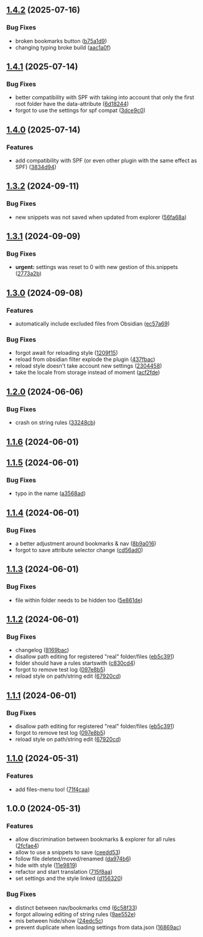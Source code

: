 ## [1.4.2](https://github.com/Mara-Li/obsidian-explorer-hider/compare/1.4.1...1.4.2) (2025-07-16)
### Bug Fixes

* broken bookmarks button ([b75a1d9](https://github.com/Mara-Li/obsidian-explorer-hider/commit/b75a1d950bba5b5fa589435d8cfc249cba4a470a))
* changing typing broke build ([aac1a0f](https://github.com/Mara-Li/obsidian-explorer-hider/commit/aac1a0f0be775dc9c2ba872f3f0fdb33c075fcc1))

## [1.4.1](https://github.com/Mara-Li/obsidian-explorer-hider/compare/1.4.0...1.4.1) (2025-07-14)
### Bug Fixes

* better compatibility with SPF with taking into account that only the first root folder have the data-attribute ([6d18244](https://github.com/Mara-Li/obsidian-explorer-hider/commit/6d182448d7b7776e5a74a051e5f17a46c2839c1c))
* forgot to use the settings for spf compat ([3dce9c0](https://github.com/Mara-Li/obsidian-explorer-hider/commit/3dce9c011fcf872097d1997f9e343b769d0ce950))

## [1.4.0](https://github.com/Mara-Li/obsidian-explorer-hider/compare/1.3.2...1.4.0) (2025-07-14)
### Features

* add compatibility with SPF (or even other plugin with the same effect as SPF) ([3834d94](https://github.com/Mara-Li/obsidian-explorer-hider/commit/3834d942de6515393b33c642effa2034df122d24))

## [1.3.2](https://github.com/Mara-Li/obsidian-explorer-hider/compare/1.3.1...1.3.2) (2024-09-11)
### Bug Fixes

* new snippets was not saved when updated from explorer ([56fa68a](https://github.com/Mara-Li/obsidian-explorer-hider/commit/56fa68a00b398b81e946d06943ccabf8c2475d9b))

## [1.3.1](https://github.com/Mara-Li/obsidian-explorer-hider/compare/1.3.0...1.3.1) (2024-09-09)
### Bug Fixes

* **urgent:** settings was reset to 0 with new gestion of this.snippets ([2773a2b](https://github.com/Mara-Li/obsidian-explorer-hider/commit/2773a2b949d46373545517fe2d7cd8bbaed37945))

## [1.3.0](https://github.com/Mara-Li/obsidian-explorer-hider/compare/1.2.0...1.3.0) (2024-09-08)
### Features

* automatically include excluded files from Obsidian ([ec57a69](https://github.com/Mara-Li/obsidian-explorer-hider/commit/ec57a69fc21db754cb62a41fc8cd7a15782d5e16))

### Bug Fixes

* forgot await for reloading style ([1209f15](https://github.com/Mara-Li/obsidian-explorer-hider/commit/1209f1564e18c31b33f652b35f9055194df04705))
* reload from obsidian filter explode the plugin ([437fbac](https://github.com/Mara-Li/obsidian-explorer-hider/commit/437fbac21482c5de715c3452eef5688c0dc211f6))
* reload style doesn't take account new settings ([2304458](https://github.com/Mara-Li/obsidian-explorer-hider/commit/2304458c4983f1c25ec8e75418e9111d5425ae7f))
* take the locale from storage instead of moment ([acf2fde](https://github.com/Mara-Li/obsidian-explorer-hider/commit/acf2fdec3370fa0e1a3d011e16dff925df141fbf))

## [1.2.0](https://github.com/Mara-Li/obsidian-explorer-hider/compare/1.2.0-4...1.2.0) (2024-06-06)
### Bug Fixes

* crash on string rules ([33248cb](https://github.com/Mara-Li/obsidian-explorer-hider/commit/33248cb9768fe972b729cb7333ff188205f3eebb))

## [1.1.6](https://github.com/Mara-Li/obsidian-explorer-hidder/compare/1.1.5...1.1.6) (2024-06-01)

## [1.1.5](https://github.com/Mara-Li/obsidian-explorer-hidder/compare/1.1.4...1.1.5) (2024-06-01)
### Bug Fixes

* typo in the name ([a3568ad](https://github.com/Mara-Li/obsidian-explorer-hidder/commit/a3568ad3d460ecdf4f5c31ae420152c79ff4f2b5))

## [1.1.4](https://github.com/Mara-Li/obsidian-explorer-hider/compare/1.1.3...1.1.4) (2024-06-01)
### Bug Fixes

* a better adjustment around bookmarks & nav ([8b9a016](https://github.com/Mara-Li/obsidian-explorer-hider/commit/8b9a016e8bdaa2e98dd3ecb907b44041f70de199))
* forgot to save attribute selector change ([cd56ad0](https://github.com/Mara-Li/obsidian-explorer-hider/commit/cd56ad08fbe5819a441f2ebafb20c82d5e6cc010))

## [1.1.3](https://github.com/Mara-Li/obsidian-explorer-hider/compare/1.1.2...1.1.3) (2024-06-01)
### Bug Fixes

* file within folder needs to be hidden too ([5e861de](https://github.com/Mara-Li/obsidian-explorer-hider/commit/5e861de1f451f76217b3bc25ce16a9350b866999))

## [1.1.2](https://github.com/Mara-Li/obsidian-explorer-hider/compare/1.1.0...1.1.2) (2024-06-01)
### Bug Fixes

* changelog ([8169bac](https://github.com/Mara-Li/obsidian-explorer-hider/commit/8169baca4860671cddddd6ba69d7510b2a0fd6ec))
* disallow path editing for registered "real" folder/files ([eb5c391](https://github.com/Mara-Li/obsidian-explorer-hider/commit/eb5c391729cbe7796d8c9256350db7a22961cbb3))
* folder should have a rules startswith ([c830cd4](https://github.com/Mara-Li/obsidian-explorer-hider/commit/c830cd4719f72fa8e8ca9aaa0cc577e015ae17f0))
* forgot to remove test log ([097e8b5](https://github.com/Mara-Li/obsidian-explorer-hider/commit/097e8b508eb6d6ecfbf5ad5fba2b474a49e2ea46))
* reload style on path/string edit ([67920cd](https://github.com/Mara-Li/obsidian-explorer-hider/commit/67920cd857afe5c664fe00d66d179980046fab32))

## [1.1.1](https://github.com/Mara-Li/obsidian-explorer-hider/compare/1.1.0...1.1.1) (2024-06-01)
### Bug Fixes

* disallow path editing for registered "real" folder/files ([eb5c391](https://github.com/Mara-Li/obsidian-explorer-hider/commit/eb5c391729cbe7796d8c9256350db7a22961cbb3))
* forgot to remove test log ([097e8b5](https://github.com/Mara-Li/obsidian-explorer-hider/commit/097e8b508eb6d6ecfbf5ad5fba2b474a49e2ea46))
* reload style on path/string edit ([67920cd](https://github.com/Mara-Li/obsidian-explorer-hider/commit/67920cd857afe5c664fe00d66d179980046fab32))

## [1.1.0](https://github.com/Mara-Li/obsidian-explorer-hider/compare/1.0.0...1.1.0) (2024-05-31)
### Features

* add files-menu too! ([71f4caa](https://github.com/Mara-Li/obsidian-explorer-hider/commit/71f4caa150b1b20c5e9aa4c7f95acbb3e242be9a))

## 1.0.0 (2024-05-31)
### Features

* allow discrimination between bookmarks & explorer for all rules ([2fcfae4](https://github.com/Mara-Li/obsidian-explorer-hider/commit/2fcfae49b4c0610845023ea06a718768a5061d9d))
* allow to use a snippets to save ([ceedd53](https://github.com/Mara-Li/obsidian-explorer-hider/commit/ceedd53b457963d9cbbefc581fb411a4eabe446d))
* follow file deleted/moved/renamed ([da974b6](https://github.com/Mara-Li/obsidian-explorer-hider/commit/da974b69a5bd56d5bb7fbbfae81f9af7280ba1f8))
* hide with style ([11e9819](https://github.com/Mara-Li/obsidian-explorer-hider/commit/11e9819164b6107778a04ae87bac415f40af6bbb))
* refactor and start translation ([715f8aa](https://github.com/Mara-Li/obsidian-explorer-hider/commit/715f8aa30d9f43bc80bb1841645ac0e13bbdd63d))
* set settings and the style linked ([d156320](https://github.com/Mara-Li/obsidian-explorer-hider/commit/d1563209e0e068da458fb1c000d243b3d151d708))

### Bug Fixes

* distinct between nav/bookmarks cmd ([6c58f33](https://github.com/Mara-Li/obsidian-explorer-hider/commit/6c58f33fb28a02b2cb4eee34c948291359db9e27))
* forgot allowing editing of string rules ([9ae552e](https://github.com/Mara-Li/obsidian-explorer-hider/commit/9ae552ed1ea68518e0923c4d5d032c3f55ea1360))
* mis between hide/show ([24edc5c](https://github.com/Mara-Li/obsidian-explorer-hider/commit/24edc5c0f7c31737d8ee1308ca2a25fecd9b78f8))
* prevent duplicate when loading settings from data.json ([16869ac](https://github.com/Mara-Li/obsidian-explorer-hider/commit/16869ac92aea3e761d908f702acbbf7d263a14b6))